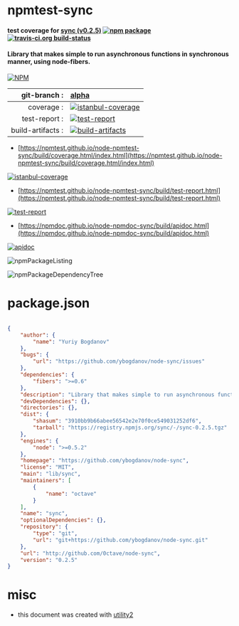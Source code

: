# npmtest-sync

#### test coverage for  [sync (v0.2.5)](https://github.com/ybogdanov/node-sync)  [![npm package](https://img.shields.io/npm/v/npmtest-sync.svg?style=flat-square)](https://www.npmjs.org/package/npmtest-sync) [![travis-ci.org build-status](https://api.travis-ci.org/npmtest/node-npmtest-sync.svg)](https://travis-ci.org/npmtest/node-npmtest-sync)

#### Library that makes simple to run asynchronous functions in synchronous manner, using node-fibers.

[![NPM](https://nodei.co/npm/sync.png?downloads=true&downloadRank=true&stars=true)](https://www.npmjs.com/package/sync)

| git-branch : | [alpha](https://github.com/npmtest/node-npmtest-sync/tree/alpha)|
|--:|:--|
| coverage : | [![istanbul-coverage](https://npmtest.github.io/node-npmtest-sync/build/coverage.badge.svg)](https://npmtest.github.io/node-npmtest-sync/build/coverage.html/index.html)|
| test-report : | [![test-report](https://npmtest.github.io/node-npmtest-sync/build/test-report.badge.svg)](https://npmtest.github.io/node-npmtest-sync/build/test-report.html)|
| build-artifacts : | [![build-artifacts](https://npmtest.github.io/node-npmtest-sync/glyphicons_144_folder_open.png)](https://github.com/npmtest/node-npmtest-sync/tree/gh-pages/build)|

- [https://npmtest.github.io/node-npmtest-sync/build/coverage.html/index.html](https://npmtest.github.io/node-npmtest-sync/build/coverage.html/index.html)

[![istanbul-coverage](https://npmtest.github.io/node-npmtest-sync/build/screenCapture.buildCi.browser.%252Ftmp%252Fbuild%252Fcoverage.lib.html.png)](https://npmtest.github.io/node-npmtest-sync/build/coverage.html/index.html)

- [https://npmtest.github.io/node-npmtest-sync/build/test-report.html](https://npmtest.github.io/node-npmtest-sync/build/test-report.html)

[![test-report](https://npmtest.github.io/node-npmtest-sync/build/screenCapture.buildCi.browser.%252Ftmp%252Fbuild%252Ftest-report.html.png)](https://npmtest.github.io/node-npmtest-sync/build/test-report.html)

- [https://npmdoc.github.io/node-npmdoc-sync/build/apidoc.html](https://npmdoc.github.io/node-npmdoc-sync/build/apidoc.html)

[![apidoc](https://npmdoc.github.io/node-npmdoc-sync/build/screenCapture.buildCi.browser.%252Ftmp%252Fbuild%252Fapidoc.html.png)](https://npmdoc.github.io/node-npmdoc-sync/build/apidoc.html)

![npmPackageListing](https://npmtest.github.io/node-npmtest-sync/build/screenCapture.npmPackageListing.svg)

![npmPackageDependencyTree](https://npmtest.github.io/node-npmtest-sync/build/screenCapture.npmPackageDependencyTree.svg)



# package.json

```json

{
    "author": {
        "name": "Yuriy Bogdanov"
    },
    "bugs": {
        "url": "https://github.com/ybogdanov/node-sync/issues"
    },
    "dependencies": {
        "fibers": ">=0.6"
    },
    "description": "Library that makes simple to run asynchronous functions in synchronous manner, using node-fibers.",
    "devDependencies": {},
    "directories": {},
    "dist": {
        "shasum": "3910bb9b66abee56542e2e70f0ce549031252df6",
        "tarball": "https://registry.npmjs.org/sync/-/sync-0.2.5.tgz"
    },
    "engines": {
        "node": ">=0.5.2"
    },
    "homepage": "https://github.com/ybogdanov/node-sync",
    "license": "MIT",
    "main": "lib/sync",
    "maintainers": [
        {
            "name": "octave"
        }
    ],
    "name": "sync",
    "optionalDependencies": {},
    "repository": {
        "type": "git",
        "url": "git+https://github.com/ybogdanov/node-sync.git"
    },
    "url": "http://github.com/0ctave/node-sync",
    "version": "0.2.5"
}
```



# misc
- this document was created with [utility2](https://github.com/kaizhu256/node-utility2)
